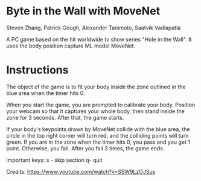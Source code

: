 # Byte in the Wall with MoveNet
Steven Zhang, Patrick Gough, Alexander Tanimoto, Saatvik Vadlapatla

A PC game based on the hit worldwide tv show series "Hole in the Wall". It uses the body position capture ML model MoveNet.
# Instructions
The object of the game is to fit your body inside the zone outlined in the blue area when the timer hits 0. 

When you start the game, you are prompted to calibrate your body. Position your webcam so that it captures your whole body, then stand inside the zone for 3 seconds.
After that, the game starts.

If your body's keypoints drawn by MoveNet collide with the 
blue area, the circle in the top right corner will turn red, and the colliding points will turn green. If you are in the zone when the timer hits 0, you pass and
you get 1 point. Otherwise, you fail. After you fail 3 times, the game ends. 

important keys:
s - skip section
q- quit


Credits: https://www.youtube.com/watch?v=SSW9LzOJSus
